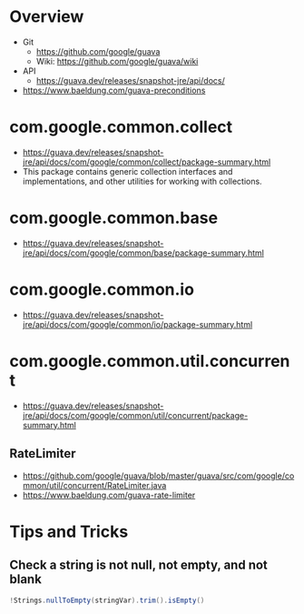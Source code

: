 # Overview

- Git
    + https://github.com/google/guava
    + Wiki: https://github.com/google/guava/wiki
- API
    + https://guava.dev/releases/snapshot-jre/api/docs/
- https://www.baeldung.com/guava-preconditions

# com.google.common.collect

- https://guava.dev/releases/snapshot-jre/api/docs/com/google/common/collect/package-summary.html
- This package contains generic collection interfaces and
  implementations, and other utilities for working with collections.

# com.google.common.base

- https://guava.dev/releases/snapshot-jre/api/docs/com/google/common/base/package-summary.html

# com.google.common.io

- https://guava.dev/releases/snapshot-jre/api/docs/com/google/common/io/package-summary.html

# com.google.common.util.concurrent

- https://guava.dev/releases/snapshot-jre/api/docs/com/google/common/util/concurrent/package-summary.html

## RateLimiter

- https://github.com/google/guava/blob/master/guava/src/com/google/common/util/concurrent/RateLimiter.java
- https://www.baeldung.com/guava-rate-limiter

# Tips and Tricks

## Check a string is not null, not empty, and not blank

```java
!Strings.nullToEmpty(stringVar).trim().isEmpty()
```
